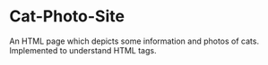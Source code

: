 # Cat-Photo-Site
An HTML page which depicts some information and photos of  cats. Implemented to understand HTML tags.
